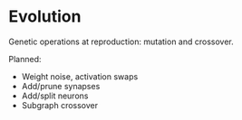 # Evolution

Genetic operations at reproduction: mutation and crossover.

Planned:

- Weight noise, activation swaps
- Add/prune synapses
- Add/split neurons
- Subgraph crossover
